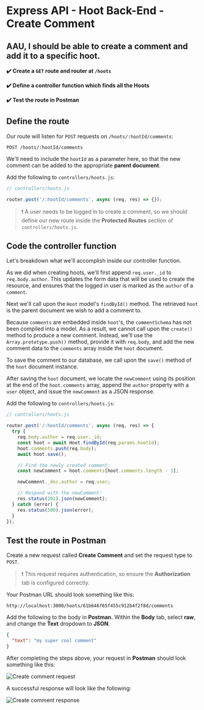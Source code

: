 # Express API - Hoot Back-End - Create Comment

## AAU, I should be able to create a comment and add it to a specific hoot.

**✔️ Create a `GET` route and router at `/hoots`**

**✔️ Define a controller function which finds all the Hoots**

**✔️ Test the route in Postman**
## Define the route

Our route will listen for `POST` requests on `/hoots/:hootId/comments`:

```
POST /hoots/:hootId/comments
```

We'll need to include the `hootId` as a parameter here, so that the new comment can be added to the appropriate **parent document**.

Add the following to `controllers/hoots.js`:

```js
// controllers/hoots.js

router.post('/:hootId/comments', async (req, res) => {});
```

> ❗ A user needs to be logged in to create a comment, so we should define our new route inside the **Protected Routes** section of `controllers/hoots.js`.

## Code the controller function

Let's breakdown what we'll accomplish inside our controller function.

As we did when creating hoots, we'll first append `req.user._id` to `req.body.author`. This updates the form data that will be used to create the resource, and ensures that the logged in user is marked as the `author` of a `comment`.

Next we'll call upon the `Hoot` model's `findById()` method. The retrieved `hoot` is the parent document we wish to add a comment to.

Because `comments` are embedded inside `hoot`'s, the `commentSchema` has not been compiled into a model. As a result, we cannot call upon the `create()` method to produce a new comment. Instead, we'll use the `Array.prototype.push()` method, provide it with `req.body`, and add the new comment data to the `comments` array inside the `hoot` document.

To save the comment to our database, we call upon the `save()` method of the `hoot` document instance.

After saving the `hoot` document, we locate the `newComment` using its position at the end of the `hoot.comments` array, append the `author` property with a `user` object, and issue the `newComment` as a JSON response.

Add the following to `controllers/hoots.js`:

```js
// controllers/hoots.js

router.post('/:hootId/comments', async (req, res) => {
  try {
    req.body.author = req.user._id;
    const hoot = await Hoot.findById(req.params.hootId);
    hoot.comments.push(req.body);
    await hoot.save();

    // Find the newly created comment:
    const newComment = hoot.comments[hoot.comments.length - 1];

    newComment._doc.author = req.user;

    // Respond with the newComment:
    res.status(201).json(newComment);
  } catch (error) {
    res.status(500).json(error);
  }
});
```

## Test the route in Postman

Create a new request called **Create Comment** and set the request type to `POST`.

> ❗ This request requires authentication, so ensure the **Authorization** tab is configured correctly.

Your Postman URL should look something like this:

```
http://localhost:3000/hoots/61b646f65f455c912b4f2f8d/comments
```

Add the following to the body in **Postman.** Within the **Body** tab, select **raw**, and change the **Text** dropdown to **JSON**.

```json
{
  "text": "my super cool comment"
}
```

After completing the steps above, your request in **Postman** should look something like this:

![Create comment request](./assets/comment-req.png)

A successful response will look like the following:

![Create comment response](./assets/comment-res.png)

